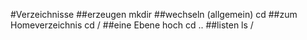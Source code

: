 #Verzeichnisse
##erzeugen
    mkdir
##wechseln (allgemein)
	cd
##zum Homeverzeichnis
	cd /
##eine Ebene hoch
	cd ..
##listen
	ls /
